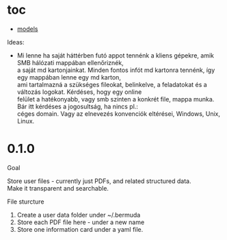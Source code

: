 # toc

- [models](./docs/models.md)

Ideas:

- Mi lenne ha saját háttérben futó appot tennénk a kliens gépekre, amik SMB hálózati mappában ellenőriznék,  
a saját md kartonjainkat. Minden fontos infót md kartonra tennénk, így egy mappában lenne egy md karton,  
ami tartalmazná a szükséges fileokat, belinkelve, a feladatokat és a változás logokat. Kérdéses, hogy egy online  
felület a hatékonyabb, vagy smb szinten a konkrét file, mappa munka. Bár itt kérdéses a jogosultság, ha nincs pl.:  
céges domain. Vagy az elnevezés konvenciók eltérései, Windows, Unix, Linux.

# 0.1.0

Goal

Store user files - currently just PDFs, and related structured data.  
Make it transparent and searchable.

File sturcture

1. Create a user data folder under ~/.bermuda
2. Store each PDF file here - under a new name
3. Store one information card under a yaml file.

